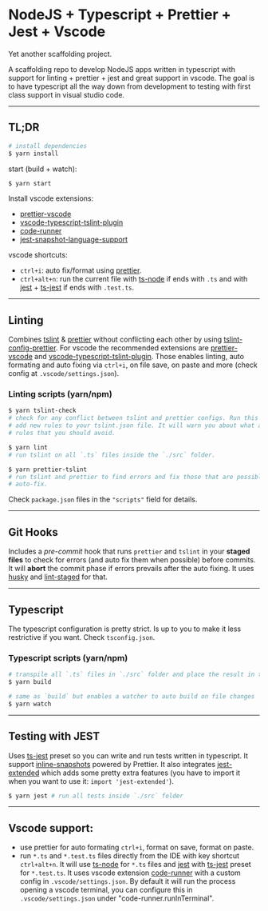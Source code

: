 # NodeJS + Typescript + Prettier + Jest + Vscode

Yet another scaffolding project.

A scaffolding repo to develop NodeJS apps written in typescript with support for
linting + prettier + jest and great support in vscode. The goal is to have
typescript all the way down from development to testing with first class support
in visual studio code.

--------------------------------------------------------------------------------

## TL;DR

```bash
# install dependencies
$ yarn install
```

start (build + watch):

```bash
$ yarn start
```

Install vscode extensions:

+ [prettier-vscode]
+ [vscode-typescript-tslint-plugin]
+ [code-runner]
+ [jest-snapshot-language-support]

vscode shortcuts:

+ `ctrl+i`: auto fix/format using [prettier].
+ `ctrl+alt+n`: run the current file with [ts-node] if ends with `.ts` and with
[jest] + [ts-jest] if ends with `.test.ts`.

--------------------------------------------------------------------------------

## Linting

Combines [tslint] & [prettier] without conflicting each other by using
[tslint-config-prettier]. For vscode the recommended extensions are
[prettier-vscode] and [vscode-typescript-tslint-plugin]. Those enables linting,
auto formating and auto fixing via `ctrl+i`, on file save, on paste and more
(check config at `.vscode/settings.json`).

### Linting scripts (yarn/npm)

```bash
$ yarn tslint-check
# check for any conflict between tslint and prettier configs. Run this when you
# add new rules to your tslint.json file. It will warn you about what are the
# rules that you should avoid.

$ yarn lint
# run tslint on all `.ts` files inside the `./src` folder.

$ yarn prettier-tslint
# run tslint and prettier to find errors and fix those that are possible to
# auto-fix.
```

Check `package.json` files in the `"scripts"` field for details.

--------------------------------------------------------------------------------

## Git Hooks

Includes a *pre-commit* hook that runs `prettier` and `tslint` in your **staged
files** to check for errors (and auto fix them when possible) before commits. It
will **abort** the commit phase if errors prevails after the auto fixing. It
uses [husky] and [lint-staged] for that.

--------------------------------------------------------------------------------

## Typescript

The typescript configuration is pretty strict. Is up to you to make it less
restrictive if you want. Check `tsconfig.json`.

### Typescript scripts (yarn/npm)

```bash
# transpile all `.ts` files in `./src` folder and place the result in the `./dist` folder
$ yarn build

# same as `build` but enables a watcher to auto build on file changes
$ yarn watch
```

--------------------------------------------------------------------------------

## Testing with JEST

Uses [ts-jest] preset so you can write and run tests written in typescript. It
support [inline-snapshots] powered by Prettier. It also integrates
[jest-extended] which adds some pretty extra features (you have to import it
when you want to use it: `import 'jest-extended'`).

```bash
$ yarn jest # run all tests inside `./src` folder
```

--------------------------------------------------------------------------------

## Vscode support:

+ use prettier for auto formating `ctrl+i`, format on save, format on paste.
+ run `*.ts` and `*.test.ts` files directly from the IDE with key shortcut
`ctrl+alt+n`. It will use [ts-node] for `*.ts` files and [jest] with [ts-jest]
preset for `*.test.ts`. It uses vscode extension [code-runner] with a custom
config in `.vscode/settings.json`. By default it will run the process opening a
vscode terminal, you can configure this in `.vscode/settings.json` under
"code-runner.runInTerminal".

<!-- modules and dev dependencies -->
[tslint]:https://palantir.github.io/tslint/
[prettier]:https://prettier.io/
[tslint-config-prettier]:https://github.com/prettier/tslint-config-prettier
[husky]:https://github.com/typicode/husky
[lint-staged]:https://www.npmjs.com/package/lint-staged
[ts-node]:https://github.com/TypeStrong/ts-node
[ts-jest]:https://github.com/kulshekhar/ts-jest
[jest-extended]:https://github.com/jest-community/jest-extended
[jest]:https://jestjs.io/

<!-- vscode extensions -->
[prettier-vscode]:https://marketplace.visualstudio.com/items?itemName=esbenp.prettier-vscode
[vscode-typescript-tslint-plugin]:https://marketplace.visualstudio.com/items?itemName=ms-vscode.vscode-typescript-tslint-plugin
[code-runner]:https://marketplace.visualstudio.com/items?itemName=formulahendry.code-runner
[jest-snapshot-language-support]: https://marketplace.visualstudio.com/items?itemName=tlent.jest-snapshot-language-support

[inline-snapshots]:https://jestjs.io/docs/en/snapshot-testing#inline-snapshots
